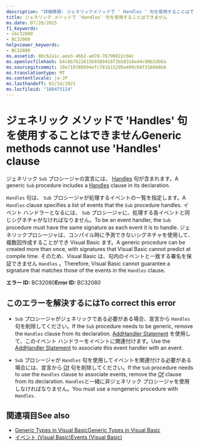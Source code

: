 ```yaml
---
description: "詳細情報: ジェネリックメソッドで ' Handles ' 句を使用することはできません"
title: ジェネリック メソッドで 'Handles' 句を使用することはできません
ms.date: 07/20/2015
f1_keywords:
- vbc32080
- BC32080
helpviewer_keywords:
- BC32080
ms.assetid: 88c62a1c-aee3-46b2-ad78-76790022c04c
ms.openlocfilehash: b4cbb76226156938941873b58316e44c90b2db6a
ms.sourcegitcommit: 10e719780594efc781b15295e499c66f316068b8
ms.translationtype: MT
ms.contentlocale: ja-JP
ms.lasthandoff: 02/14/2021
ms.locfileid: "100475124"
---
```

# <a name="generic-methods-cannot-use-handles-clause"></a><span data-ttu-id="eb67b-103">ジェネリック メソッドで 'Handles' 句を使用することはできません</span><span class="sxs-lookup"><span data-stu-id="eb67b-103">Generic methods cannot use 'Handles' clause</span></span>

<span data-ttu-id="eb67b-104">ジェネリック `Sub` プロシージャの宣言には、 [Handles](../language-reference/statements/handles-clause.md) 句が含まれます。</span><span class="sxs-lookup"><span data-stu-id="eb67b-104">A generic `Sub` procedure includes a [Handles](../language-reference/statements/handles-clause.md) clause in its declaration.</span></span>  
  
 <span data-ttu-id="eb67b-105">`Handles` 句は、 `Sub` プロシージャが処理するイベントの一覧を指定します。</span><span class="sxs-lookup"><span data-stu-id="eb67b-105">A `Handles` clause specifies a list of events that the `Sub` procedure handles.</span></span> <span data-ttu-id="eb67b-106">イベント ハンドラーとなるには、 `Sub` プロシージャに、処理する各イベントと同じシグネチャがなければなりません。</span><span class="sxs-lookup"><span data-stu-id="eb67b-106">To be an event handler, the `Sub` procedure must have the same signature as each event it is to handle.</span></span> <span data-ttu-id="eb67b-107">ジェネリックプロシージャは、コンパイル時に予測できないシグネチャを使用して、複数回作成することができ Visual Basic ます。</span><span class="sxs-lookup"><span data-stu-id="eb67b-107">A generic procedure can be created more than once, with signatures that Visual Basic cannot predict at compile time.</span></span> <span data-ttu-id="eb67b-108">そのため、Visual Basic は、句内のイベントと一致する署名を保証できません `Handles` 。</span><span class="sxs-lookup"><span data-stu-id="eb67b-108">Therefore, Visual Basic cannot guarantee a signature that matches those of the events in the `Handles` clause.</span></span>  
  
 <span data-ttu-id="eb67b-109">**エラー ID:** BC32080</span><span class="sxs-lookup"><span data-stu-id="eb67b-109">**Error ID:** BC32080</span></span>  
  
## <a name="to-correct-this-error"></a><span data-ttu-id="eb67b-110">このエラーを解決するには</span><span class="sxs-lookup"><span data-stu-id="eb67b-110">To correct this error</span></span>  
  
- <span data-ttu-id="eb67b-111">`Sub` プロシージャがジェネリックである必要がある場合、宣言から `Handles` 句を削除してください。</span><span class="sxs-lookup"><span data-stu-id="eb67b-111">If the `Sub` procedure needs to be generic, remove the `Handles` clause from its declaration.</span></span> <span data-ttu-id="eb67b-112">[AddHandler Statement](../language-reference/statements/addhandler-statement.md) を使用して、このイベント ハンドラーをイベントに関連付けます。</span><span class="sxs-lookup"><span data-stu-id="eb67b-112">Use the [AddHandler Statement](../language-reference/statements/addhandler-statement.md) to associate this event handler with an event.</span></span>  
  
- <span data-ttu-id="eb67b-113">`Sub` プロシージャが `Handles` 句を使用してイベントを関連付ける必要がある場合には、宣言から [Of](../language-reference/statements/of-clause.md) 句を削除してください。</span><span class="sxs-lookup"><span data-stu-id="eb67b-113">If the `Sub` procedure needs to use the `Handles` clause to associate events, remove the [Of](../language-reference/statements/of-clause.md) clause from its declaration.</span></span> <span data-ttu-id="eb67b-114">`Handles`と一緒に非ジェネリック プロシージャを使用しなければなりません。</span><span class="sxs-lookup"><span data-stu-id="eb67b-114">You must use a nongeneric procedure with `Handles`.</span></span>  
  
## <a name="see-also"></a><span data-ttu-id="eb67b-115">関連項目</span><span class="sxs-lookup"><span data-stu-id="eb67b-115">See also</span></span>

- [<span data-ttu-id="eb67b-116">Generic Types in Visual Basic</span><span class="sxs-lookup"><span data-stu-id="eb67b-116">Generic Types in Visual Basic</span></span>](../programming-guide/language-features/data-types/generic-types.md)
- [<span data-ttu-id="eb67b-117">イベント (Visual Basic)</span><span class="sxs-lookup"><span data-stu-id="eb67b-117">Events (Visual Basic)</span></span>](../programming-guide/language-features/events/index.md)
